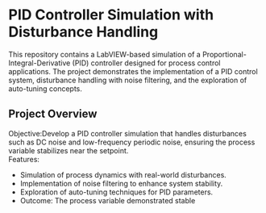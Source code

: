 # PID Controller Simulation with Disturbance Handling

This repository contains a LabVIEW-based simulation of a Proportional-Integral-Derivative (PID) controller designed for process control applications. The project demonstrates the implementation of a PID control system, disturbance handling with noise filtering, and the exploration of auto-tuning concepts.

## Project Overview

Objective:Develop a PID controller simulation that handles disturbances such as DC noise and low-frequency periodic noise, ensuring the process variable stabilizes near the setpoint.  
Features:
  - Simulation of process dynamics with real-world disturbances.
  - Implementation of noise filtering to enhance system stability.
  - Exploration of auto-tuning techniques for PID parameters.
  - Outcome: The process variable demonstrated stable
